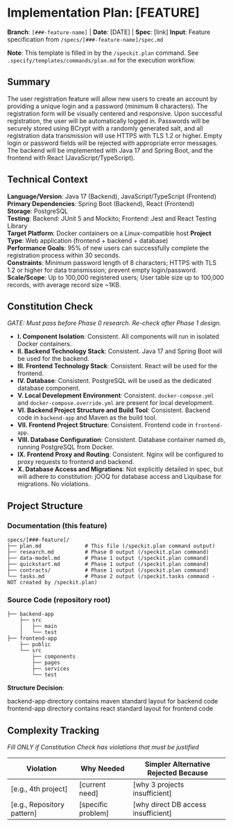 # Implementation Plan: [FEATURE]

**Branch**: `[###-feature-name]` | **Date**: [DATE] | **Spec**: [link]
**Input**: Feature specification from `/specs/[###-feature-name]/spec.md`

**Note**: This template is filled in by the `/speckit.plan` command. See `.specify/templates/commands/plan.md` for the execution workflow.

## Summary

The user registration feature will allow new users to create an account by providing a unique login and a password (minimum 8 characters). The registration form will be visually centered and responsive. Upon successful registration, the user will be automatically logged in. Passwords will be securely stored using BCrypt with a randomly generated salt, and all registration data transmission will use HTTPS with TLS 1.2 or higher. Empty login or password fields will be rejected with appropriate error messages. The backend will be implemented with Java 17 and Spring Boot, and the frontend with React (JavaScript/TypeScript).

## Technical Context

**Language/Version**: Java 17 (Backend), JavaScript/TypeScript (Frontend)  
**Primary Dependencies**: Spring Boot (Backend), React (Frontend)  
**Storage**: PostgreSQL  
**Testing**: Backend: JUnit 5 and Mockito; Frontend: Jest and React Testing Library  
**Target Platform**: Docker containers on a Linux-compatible host
**Project Type**: Web application (frontend + backend + database)  
**Performance Goals**: 95% of new users can successfully complete the registration process within 30 seconds.  
**Constraints**: Minimum password length of 8 characters; HTTPS with TLS 1.2 or higher for data transmission; prevent empty login/password.  
**Scale/Scope**: Up to 100,000 registered users; User table size up to 100,000 records, with average record size ~1KB.

## Constitution Check

*GATE: Must pass before Phase 0 research. Re-check after Phase 1 design.*

- **I. Component Isolation**: Consistent. All components will run in isolated Docker containers.
- **II. Backend Technology Stack**: Consistent. Java 17 and Spring Boot will be used for the backend.
- **III. Frontend Technology Stack**: Consistent. React will be used for the frontend.
- **IV. Database**: Consistent. PostgreSQL will be used as the dedicated database component.
- **V. Local Development Environment**: Consistent. `docker-compose.yml` and `docker-compose.override.yml` are present for local development.
- **VI. Backend Project Structure and Build Tool**: Consistent. Backend code in `backend-app` and Maven as the build tool.
- **VII. Frontend Project Structure**: Consistent. Frontend code in `frontend-app`.
- **VIII. Database Configuration**: Consistent. Database container named `db`, running PostgreSQL from Docker.
- **IX. Frontend Proxy and Routing**: Consistent. Nginx will be configured to proxy requests to frontend and backend.
- **X. Database Access and Migrations**: Not explicitly detailed in spec, but will adhere to constitution: jOOQ for database access and Liquibase for migrations. No violations.

## Project Structure

### Documentation (this feature)

```
specs/[###-feature]/
├── plan.md              # This file (/speckit.plan command output)
├── research.md          # Phase 0 output (/speckit.plan command)
├── data-model.md        # Phase 1 output (/speckit.plan command)
├── quickstart.md        # Phase 1 output (/speckit.plan command)
├── contracts/           # Phase 1 output (/speckit.plan command)
└── tasks.md             # Phase 2 output (/speckit.tasks command - NOT created by /speckit.plan)
```

### Source Code (repository root)

```
├── backend-app
    ├── src
    │   ├── main
    │   └── test
├── frontend-app
    ├── public
    └── src
        ├── components
        ├── pages
        ├── services
        └── test
```

**Structure Decision**: 

backend-app directory contains maven standard layout for backend code
frontend-app directory contains react standard layout for frontend code


## Complexity Tracking

*Fill ONLY if Constitution Check has violations that must be justified*

| Violation | Why Needed | Simpler Alternative Rejected Because |
|-----------|------------|-------------------------------------|
| [e.g., 4th project] | [current need] | [why 3 projects insufficient] |
| [e.g., Repository pattern] | [specific problem] | [why direct DB access insufficient] |

